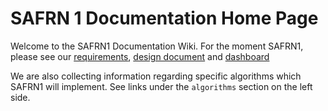 # SAFRN 1 Documentation Home Page

Welcome to the SAFRN1 Documentation Wiki.
For the moment SAFRN1, please see our [requirements](requirements), [design document](design) and [dashboard](dashboard/main)

We are also collecting information regarding specific algorithms which SAFRN1 will implement. See links under the ``algorithms`` section on the left side.